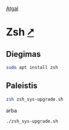 [Atgal](./readme.md)

# Zsh [&#x2B67;](https://www.zsh.org/)

## Diegimas

```bash
sudo apt install zsh
```

## Paleistis

```bash
zsh zsh_sys-upgrade.sh
```

arba

```bash
./zsh_sys-upgrade.sh
```
